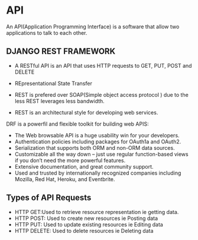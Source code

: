 API
=

An API(Application Programming Interface) is a software that allow two applications to talk to each other.

DJANGO REST FRAMEWORK
-


- A RESTful API is an API that uses HTTP requests to GET, PUT, POST and DELETE 

- REpresentational State Transfer

- REST is prefered over SOAP(Simple object access protocol ) due to the less REST leverages less bandwidth.

- REST is an architectural style for developing web services.

DRF is a powerfil and flexible toolkit for building web APIS:

- The Web browsable API is a huge usability win for your developers.
- Authentication policies including packages for OAuth1a and OAuth2.
- Serialization that supports both ORM and non-ORM data sources.
- Customizable all the way down – just use regular function-based views if you don’t need the more powerful features.
- Extensive documentation, and great community support.
- Used and trusted by internationally recognized companies including Mozilla, Red Hat, Heroku, and Eventbrite.

Types of API Requests
-

- HTTP GET:Used to retrieve resource representation ie getting data.
- HTTP POST: Used to create new resources ie Posting data
- HTTP PUT: Used to update existing resources ie Editing data
- HTTP DELETE: Used to delete resources ie Deleting data

